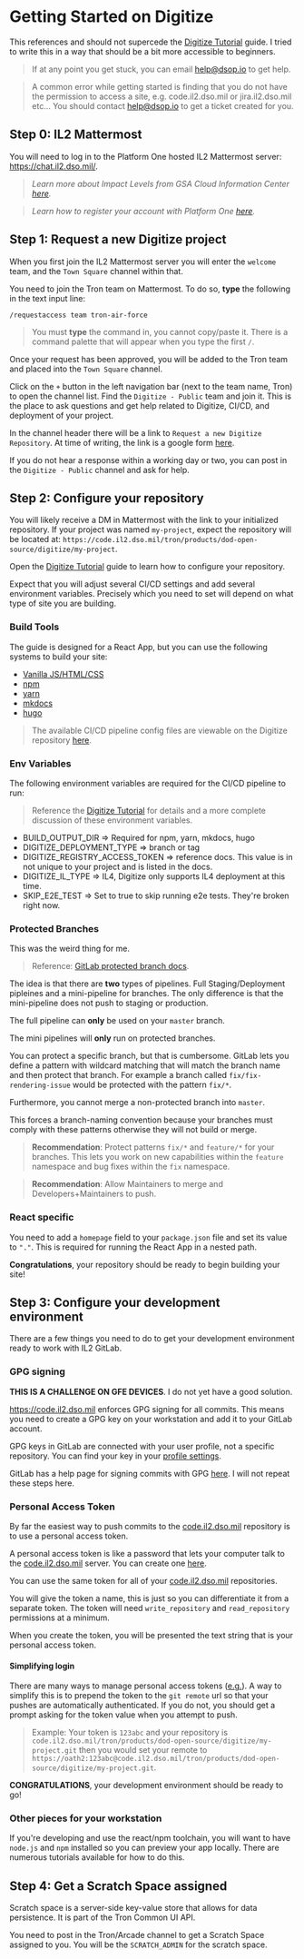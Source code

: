 # Getting Started on Digitize

This references and should not supercede the [Digitize Tutorial](https://confluence.il2.dso.mil/display/puckboardhelp/Common+API%3A+How+to+use+your+Scratch+Space+in+a+Digitize+Application) guide. I tried to write this in a way that should be a bit more accessible to beginners.

> If at any point you get stuck, you can email help@dsop.io to get help.

> A common error while getting started is finding that you do not have the permission to access a site, e.g. code.il2.dso.mil or jira.il2.dso.mil etc... You should contact help@dsop.io to get a ticket created for you.

## Step 0: IL2 Mattermost

You will need to log in to the Platform One hosted IL2 Mattermost server: <https://chat.il2.dso.mil/>.

> _Learn more about Impact Levels from GSA Cloud Information Center [here](https://cic.gsa.gov/basics/cloud-security/)._

>_Learn how to register your account with Platform One [here](https://login.dso.mil/)._

## Step 1: Request a new Digitize project

When you first join the IL2 Mattermost server you will enter the `welcome` team, and the `Town Square` channel within that.

You need to join the Tron team on Mattermost. To do so, **type** the following in the text input line:

``` mattermost
/requestaccess team tron-air-force
```

> You must **type** the command in, you cannot copy/paste it. There is a command palette that will appear when you type the first `/`.

Once your request has been approved, you will be added to the Tron team and placed into the `Town Square` channel.

Click on the `+` button in the left navigation bar (next to the team name, Tron) to open the channel list. Find the `Digitize - Public` team and join it. This is the place to ask questions and get help related to Digitize, CI/CD, and deployment of your project.

In the channel header there will be a link to `Request a new Digitize Repository`. At time of writing, the link is a google form [here](https://docs.google.com/forms/d/e/1FAIpQLSemenfdx9U6ftW3UfYKUySO4e0S1MMoqKgmI4WRw543PzIg4w/viewform).

If you do not hear a response within a working day or two, you can post in the `Digitize - Public` channel and ask for help.

## Step 2: Configure your repository

You will likely receive a DM in Mattermost with the link to your initialized repository. If your project was named `my-project`, expect the repository will be located at: `https://code.il2.dso.mil/tron/products/dod-open-source/digitize/my-project`.

Open the [Digitize Tutorial](https://confluence.il2.dso.mil/display/puckboardhelp/Common+API%3A+How+to+use+your+Scratch+Space+in+a+Digitize+Application) guide to learn how to configure your repository.

Expect that you will adjust several CI/CD settings and add several environment variables. Precisely which you need to set will depend on what type of site you are building. 

### Build Tools

The guide is designed for a React App, but you can use the following systems to build your site:

- [Vanilla JS/HTML/CSS](https://code.il2.dso.mil/tron/products/digitize/digitize-pipeline/-/blob/master/vanilla.yml)
- [npm](https://code.il2.dso.mil/tron/products/digitize/digitize-pipeline/-/blob/master/npm.yml)
- [yarn](https://code.il2.dso.mil/tron/products/digitize/digitize-pipeline/-/blob/master/yarn.yml)
- [mkdocs](https://code.il2.dso.mil/tron/products/digitize/digitize-pipeline/-/blob/master/mkdocs.yml)
- [hugo](https://code.il2.dso.mil/tron/products/digitize/digitize-pipeline/-/blob/master/hugo.yml)

> The available CI/CD pipeline config files are viewable on the Digitize repository [here](https://code.il2.dso.mil/tron/products/digitize/digitize-pipeline).

### Env Variables

The following environment variables are required for the CI/CD pipeline to run:

> Reference the [Digitize Tutorial](https://confluence.il2.dso.mil/display/puckboardhelp/Common+API%3A+How+to+use+your+Scratch+Space+in+a+Digitize+Application) for details and a more complete discussion of these environment variables.

- BUILD_OUTPUT_DIR => Required for npm, yarn, mkdocs, hugo
- DIGITIZE_DEPLOYMENT_TYPE => branch or tag
- DIGITIZE_REGISTRY_ACCESS_TOKEN => reference docs. This value is in not unique to your project and is listed in the docs.
- DIGITIZE_IL_TYPE => IL4, Digitize only supports IL4 deployment at this time.
- SKIP_E2E_TEST => Set to true to skip running e2e tests. They're broken right now.

### Protected Branches

This was the weird thing for me.

> Reference: [GitLab protected branch docs](https://docs.gitlab.com/ee/user/project/protected_branches.html).

The idea is that there are **two** types of pipelines. Full Staging/Deployment pipleines and a mini-pipeline for branches. The only difference is that the mini-pipeline does not push to staging or production.

The full pipeline can **only** be used on your `master` branch.

The mini pipelines will **only** run on protected branches.

You can protect a specific branch, but that is cumbersome. GitLab lets you define a pattern with wildcard matching that will match the branch name and then protect that branch. For example a branch called `fix/fix-rendering-issue` would be protected with the pattern `fix/*`.

Furthermore, you cannot merge a non-protected branch into `master`.

This forces a branch-naming convention because your branches must comply with these patterns otherwise they will not build or merge.

> **Recommendation**: Protect patterns `fix/*` and `feature/*` for your branches. This lets you work on new capabilities within the `feature` namespace and bug fixes within the `fix` namespace.

> **Recommendation**: Allow Maintainers to merge and Developers+Maintainers to push.

### React specific

You need to add a `homepage` field to your `package.json` file and set its value to `"."`. This is required for running the React App in a nested path.

**Congratulations**, your repository should be ready to begin building your site!

## Step 3: Configure your development environment

There are a few things you need to do to get your development environment ready to work with IL2 GitLab.

### GPG signing

**THIS IS A CHALLENGE ON GFE DEVICES**. I do not yet have a good solution.

https://code.il2.dso.mil enforces GPG signing for all commits. This means you need to create a GPG key on your workstation and add it to your GitLab account.

GPG keys in GitLab are connected with your user profile, not a specific repository. You can find your key in your [profile settings](https://code.il2.dso.mil/-/profile).

GitLab has a help page for signing commits with GPG [here](https://code.il2.dso.mil/help/user/project/repository/gpg_signed_commits/index.md). I will not repeat these steps here.

### Personal Access Token

By far the easiest way to push commits to the [code.il2.dso.mil](code.il2.dso.mil) repository is to use a personal access token.

A personal access token is like a password that lets your computer talk to the [code.il2.dso.mil](code.il2.dso.mil) server. You can create one [here](https://code.il2.dso.mil/-/profile/personal_access_tokens).

You can use the same token for all of your [code.il2.dso.mil](code.il2.dso.mil) repositories.

You will give the token a name, this is just so you can differentiate it from a separate token. The token will need `write_repository` and `read_repository` permissions at a minimum.

When you create the token, you will be presented the text string that is your personal access token.

#### Simplifying login

There are many ways to manage personal access tokens ([e.g.](https://docs.github.com/en/get-started/getting-started-with-git/caching-your-github-credentials-in-git)). A way to simplify this is to prepend the token to the `git remote` url so that your pushes are automatically authenticated. If you do not, you should get a prompt asking for the token value when you attempt to push. 

> Example: Your token is `123abc` and your repository is `code.il2.dso.mil/tron/products/dod-open-source/digitize/my-project.git` then you would set your remote to `https://oath2:123abc@code.il2.dso.mil/tron/products/dod-open-source/digitize/my-project.git`.

**CONGRATULATIONS**, your development environment should be ready to go!

### Other pieces for your workstation

If you're developing and use the react/npm toolchain, you will want to have `node.js` and `npm` installed so you can preview your app locally. There are numerous tutorials available for how to do this.

## Step 4: Get a Scratch Space assigned

Scratch space is a server-side key-value store that allows for data persistence. It is part of the Tron Common UI API. 

You need to post in the Tron/Arcade channel to get a Scratch Space assigned to you. You will be the `SCRATCH_ADMIN` for the scratch space.

